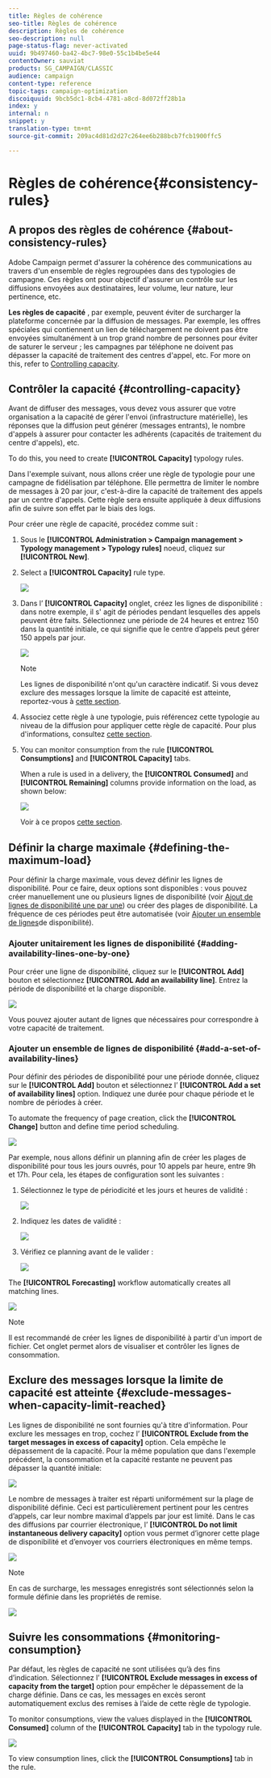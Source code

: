 ```yaml
---
title: Règles de cohérence
seo-title: Règles de cohérence
description: Règles de cohérence
seo-description: null
page-status-flag: never-activated
uuid: 9b497460-ba42-4bc7-98e0-55c1b4be5e44
contentOwner: sauviat
products: SG_CAMPAIGN/CLASSIC
audience: campaign
content-type: reference
topic-tags: campaign-optimization
discoiquuid: 9bcb5dc1-8cb4-4781-a8cd-8d072ff28b1a
index: y
internal: n
snippet: y
translation-type: tm+mt
source-git-commit: 209ac4d81d2d27c264ee6b288bcb7fcb1900ffc5

---
```



# Règles de cohérence{#consistency-rules}

## A propos des règles de cohérence {#about-consistency-rules}

Adobe Campaign permet d&#39;assurer la cohérence des communications au travers d&#39;un ensemble de règles regroupées dans des typologies de campagne. Ces règles ont pour objectif d&#39;assurer un contrôle sur les diffusions envoyées aux destinataires, leur volume, leur nature, leur pertinence, etc.

**Les règles de capacité** , par exemple, peuvent éviter de surcharger la plateforme concernée par la diffusion de messages. Par exemple, les offres spéciales qui contiennent un lien de téléchargement ne doivent pas être envoyées simultanément à un trop grand nombre de personnes pour éviter de saturer le serveur ; les campagnes par téléphone ne doivent pas dépasser la capacité de traitement des centres d&#39;appel, etc. For more on this, refer to [Controlling capacity](#controlling-capacity).

## Contrôler la capacité {#controlling-capacity}

Avant de diffuser des messages, vous devez vous assurer que votre organisation a la capacité de gérer l&#39;envoi (infrastructure matérielle), les réponses que la diffusion peut générer (messages entrants), le nombre d&#39;appels à assurer pour contacter les adhérents (capacités de traitement du centre d&#39;appels), etc.

To do this, you need to create **[!UICONTROL Capacity]** typology rules.

Dans l&#39;exemple suivant, nous allons créer une règle de typologie pour une campagne de fidélisation par téléphone. Elle permettra de limiter le nombre de messages à 20 par jour, c&#39;est-à-dire la capacité de traitement des appels par un centre d&#39;appels. Cette règle sera ensuite appliquée à deux diffusions afin de suivre son effet par le biais des logs.

Pour créer une règle de capacité, procédez comme suit :

1. Sous le **[!UICONTROL Administration > Campaign management > Typology management > Typology rules]** noeud, cliquez sur **[!UICONTROL New]**.
1. Select a **[!UICONTROL Capacity]** rule type.

   ![](assets/campaign_opt_create_capacity_01.png)

1. Dans l’ **[!UICONTROL Capacity]** onglet, créez les lignes de disponibilité : dans notre exemple, il s&#39; agit de périodes pendant lesquelles des appels peuvent être faits. Sélectionnez une période de 24 heures et entrez 150 dans la quantité initiale, ce qui signifie que le centre d’appels peut gérer 150 appels par jour.

   ![](assets/campaign_opt_create_capacity_02.png)

   >[!NOTE]
   >
   >Les lignes de disponibilité n&#39;ont qu&#39;un caractère indicatif. Si vous devez exclure des messages lorsque la limite de capacité est atteinte, reportez-vous à [cette section](#exclude-messages-when-capacity-limit-reached).

1. Associez cette règle à une typologie, puis référencez cette typologie au niveau de la diffusion pour appliquer cette règle de capacité. Pour plus d&#39;informations, consultez [cette section](../../campaign/using/applying-rules.md#applying-a-typology-to-a-delivery).
1. You can monitor consumption from the rule **[!UICONTROL Consumptions]** and **[!UICONTROL Capacity]** tabs.

   When a rule is used in a delivery, the **[!UICONTROL Consumed]** and **[!UICONTROL Remaining]** columns provide information on the load, as shown below:

   ![](assets/campaign_opt_create_capacity_03.png)

   Voir à ce propos [cette section](#monitoring-consumption).

## Définir la charge maximale {#defining-the-maximum-load}

Pour définir la charge maximale, vous devez définir les lignes de disponibilité. Pour ce faire, deux options sont disponibles : vous pouvez créer manuellement une ou plusieurs lignes de disponibilité (voir [Ajout de lignes de disponibilité une par une](#adding-availability-lines-one-by-one)) ou créer des plages de disponibilité. La fréquence de ces périodes peut être automatisée (voir [Ajouter un ensemble de lignes](#add-a-set-of-availability-lines)de disponibilité).

### Ajouter unitairement les lignes de disponibilité {#adding-availability-lines-one-by-one}

Pour créer une ligne de disponibilité, cliquez sur le **[!UICONTROL Add]** bouton et sélectionnez **[!UICONTROL Add an availability line]**. Entrez la période de disponibilité et la charge disponible.

![](assets/campaign_opt_create_capacity_02.png)

Vous pouvez ajouter autant de lignes que nécessaires pour correspondre à votre capacité de traitement.

### Ajouter un ensemble de lignes de disponibilité {#add-a-set-of-availability-lines}

Pour définir des périodes de disponibilité pour une période donnée, cliquez sur le **[!UICONTROL Add]** bouton et sélectionnez l’ **[!UICONTROL Add a set of availability lines]** option. Indiquez une durée pour chaque période et le nombre de périodes à créer.

To automate the frequency of page creation, click the **[!UICONTROL Change]** button and define time period scheduling.

![](assets/campaign_opt_create_capacity_07.png)

Par exemple, nous allons définir un planning afin de créer les plages de disponibilité pour tous les jours ouvrés, pour 10 appels par heure, entre 9h et 17h. Pour cela, les étapes de configuration sont les suivantes :

1. Sélectionnez le type de périodicité et les jours et heures de validité :

   ![](assets/campaign_opt_create_capacity_08.png)

1. Indiquez les dates de validité :

   ![](assets/campaign_opt_create_capacity_09.png)

1. Vérifiez ce planning avant de le valider :

   ![](assets/campaign_opt_create_capacity_10.png)

The **[!UICONTROL Forecasting]** workflow automatically creates all matching lines.

![](assets/campaign_opt_create_capacity_12.png)

>[!NOTE]
>
>Il est recommandé de créer les lignes de disponibilité à partir d&#39;un import de fichier. Cet onglet permet alors de visualiser et contrôler les lignes de consommation.

## Exclure des messages lorsque la limite de capacité est atteinte {#exclude-messages-when-capacity-limit-reached}

Les lignes de disponibilité ne sont fournies qu&#39;à titre d&#39;information. Pour exclure les messages en trop, cochez l’ **[!UICONTROL Exclude from the target messages in excess of capacity]** option. Cela empêche le dépassement de la capacité. Pour la même population que dans l&#39;exemple précédent, la consommation et la capacité restante ne peuvent pas dépasser la quantité initiale:

![](assets/campaign_opt_create_capacity_04.png)

Le nombre de messages à traiter est réparti uniformément sur la plage de disponibilité définie. Ceci est particulièrement pertinent pour les centres d’appels, car leur nombre maximal d’appels par jour est limité. Dans le cas des diffusions par courrier électronique, l’ **[!UICONTROL Do not limit instantaneous delivery capacity]** option vous permet d’ignorer cette plage de disponibilité et d’envoyer vos courriers électroniques en même temps.

![](assets/campaign_opt_create_capacity_05.png)

>[!NOTE]
>
>En cas de surcharge, les messages enregistrés sont sélectionnés selon la formule définie dans les propriétés de remise.

![](assets/campaign_opt_create_capacity_06.png)

## Suivre les consommations {#monitoring-consumption}

Par défaut, les règles de capacité ne sont utilisées qu’à des fins d’indication. Sélectionnez l’ **[!UICONTROL Exclude messages in excess of capacity from the target]** option pour empêcher le dépassement de la charge définie. Dans ce cas, les messages en excès seront automatiquement exclus des remises à l’aide de cette règle de typologie.

To monitor consumptions, view the values displayed in the **[!UICONTROL Consumed]** column of the **[!UICONTROL Capacity]** tab in the typology rule.

![](assets/campaign_opt_create_capacity_04.png)

To view consumption lines, click the **[!UICONTROL Consumptions]** tab in the rule.
